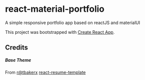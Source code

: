# react-material-portfolio
A simple responsive portfolio app based on reactJS and materialUI

This project was bootstrapped with [Create React App](https://github.com/facebook/create-react-app).


## Credits
##### Base Theme
From [r@tbakerx](https://github.com/tbakerx) [react-resume-template](https://github.com/tbakerx/react-resume-template)